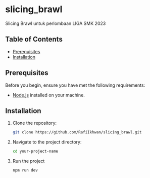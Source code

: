 # slicing_brawl

Slicing Brawl untuk perlombaan LIGA SMK 2023

## Table of Contents

- [Prerequisites](#prerequisites)
- [Installation](#installation)

## Prerequisites

Before you begin, ensure you have met the following requirements:

- [Node.js](https://nodejs.org/) installed on your machine.

## Installation

1. Clone the repository:

   ```bash
   git clone https://github.com/RafiIkhwan/slicing_brawl.git

2. Navigate to the project directory:
   
   ```bash
   cd your-project-name

3. Run the project
 
   ```bash
   npm run dev
